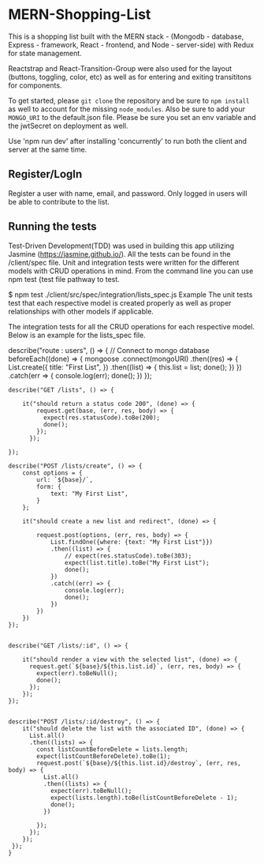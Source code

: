 # MERN-Shopping-List

This is a shopping list built with the MERN stack - (Mongodb - database, Express - framework, React - frontend, and Node - server-side) with Redux for state management.

Reactstrap and React-Transition-Group were also used for the layout (buttons, toggling, color, etc) as well as for entering 
and exiting transititons for components.

To get started, please `git clone` the repository and be sure to `npm install` as well to account for the missing `node_modules`. Also be sure to add your `MONGO_URI` to the default.json file. Please be sure you set an env variable and the jwtSecret on deployment as well. 

Use 'npm run dev' after installing 'concurrently' to run both the client and server at the same time. 

## Register/LogIn

Register a user with name, email, and password. Only logged in users will be able to contribute to the list.


## Running the tests

Test-Driven Development(TDD) was used in building this app utilizing Jasmine (https://jasmine.github.io/). All the tests can be found in the /client/spec file. Unit and integration tests were written for the different models with CRUD operations in mind. From the command line you can use npm test {test file pathway to test.

$ npm test ./client/src/spec/integration/lists_spec.js
Example
The unit tests test that each respective model is created properly as well as proper relationships with other models if applicable.

The integration tests for all the CRUD operations for each respective model. Below is an example for the lists_spec file.

describe("route : users", () => {
    // Connect to mongo database
    beforeEach((done) => {
        mongoose
            .connect(mongoURI)
            .then((res) => { 
                List.create({
                    title: "First List",
                })
                .then((list) => {
                    this.list = list;
                    done();
                })
            })
            .catch(err => {
                console.log(err);
                done();
            })
    });

    describe("GET /lists", () => {
  
        it("should return a status code 200", (done) => {
            request.get(base, (err, res, body) => {
              expect(res.statusCode).toBe(200);
              done();
            });
          });
      
    });

    describe("POST /lists/create", () => {
        const options = {
            url: `${base}/`,
            form: {
                text: "My First List",
            }
        };

        it("should create a new list and redirect", (done) => {

            request.post(options, (err, res, body) => {
                List.findOne({where: {text: "My First List"}})
                .then((list) => {
                    // expect(res.statusCode).toBe(303);
                    expect(list.title).toBe("My First List");
                    done();
                })
                .catch((err) => {
                    console.log(err);
                    done();
                })
            })
        })
    });


    describe("GET /lists/:id", () => {

        it("should render a view with the selected list", (done) => {
          request.get(`${base}/${this.list.id}`, (err, res, body) => {
            expect(err).toBeNull();
            done();
          });
        });
    });


    describe("POST /lists/:id/destroy", () => {
        it("should delete the list with the associated ID", (done) => {
          List.all()
          .then((lists) => {
            const listCountBeforeDelete = lists.length;
            expect(listCountBeforeDelete).toBe(1);
            request.post(`${base}/${this.list.id}/destroy`, (err, res, body) => {
              List.all()
              .then((lists) => {
                expect(err).toBeNull();
                expect(lists.length).toBe(listCountBeforeDelete - 1);
                done();
              })
   
            });
          });
        });
     });
    }




